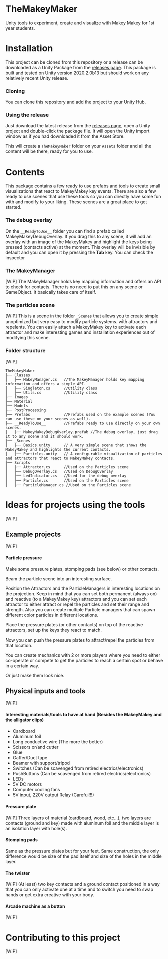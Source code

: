# TheMakeyMaker
Unity tools to experiment, create and visualize with Makey Makey for 1st year students.

# Installation
This project can be cloned from this repository or a release can be downloaded as a Unity Package from the [releases page](https://github.com/SintLucasAllStars/TheMakeyMaker/releases).
This package is built and tested on Unity version 2020.2.0b13 but should work on any relatively recent Unity release.

### Cloning
You can clone this repository and add the project to your Unity Hub.

### Using the release
Just download the latest release from the [releases page](https://github.com/SintLucasAllStars/TheMakeyMaker/releases), open a Unity project and double-click the package file. It will open the Unity import window as if you had downloaded it from the Asset Store.

This will create a `TheMakeyMaker` folder on your `Assets` folder and all the content will be there, ready for you to use.

# Contents
This package contains a few ready to use prefabs and tools to create small visualizations that react to MakeyMakey key events.
There are also a few ready to use scenes that use these tools so you can directly have some fun with and modify to your liking. These scenes are a great place to get started.

### The debug overlay
On the `__ReadyToUse__` folder you can find a prefab called MakeyMakeyDebugOverlay. If you drag this to any scene, it will add an overlay with an image of the MakeyMakey and highlight the keys being pressed (contacts active) at the moment. This overlay will be invisible by default and you can open it by pressing the **Tab** key.
You can check the inspector

### The MakeyManager
[WIP]
The MakeyManager holds key mapping information and offers an API to check for contacts. There is no need to put this on any scene or GameObject. It basically takes care of itself.

### The particles scene
[WIP]
This is a scene in the folder `_Scenes` that allows you to create simple unoptimized but very easy to modify particle systems. with attractors and repelents.
You can easily attach a MakeyMakey key to activate each attractor and make interesting games and installation experiences out of modifying this scene.

### Folder structure
[WIP]
```
TheMakeyMaker
├── Classes
│   ├── MakeyManager.cs   //The MakeyManager holds key mapping information and offers a simple API.
│   ├── Singleton.cs      //Utility class
│   ├── Utils.cs          //Utility class
├── Images
├── Material
├── Models
├── PostProcessing
├── Prefabs               //Prefabs used on the example scenes (You can use these on your scenes as well).
├── __ReadyToUse__        //Prefabs ready to use directly on your own scenes.
│   ├── MakeyMakeyDebugOverlay.prefab //The debug overlay, just drag it to any scene and it should work.
├── _Scenes
│   ├── Basics.unity      // A very simple scene that shows the MakeyMakey and highlights the current contacts.
│   ├── Particles.unity   // A configurable visualization of particles and attractors that react to MakeyMakey contacts.
├── Scripts
│   ├── Attractor.cs      //Used on the Particles scene
│   ├── DebugOverlay.cs   //Used on DebugOverlay
│   ├── LedIndicator.cs   //Used for the debug overlay
│   ├── Particle.cs       //Used on the Particles scene
│   ├── ParticleManager.cs //Used on the Particles scene

```

# Ideas for projects using the tools
[WIP]

## Example projects
[WIP]

#### Particle pressure
Make some pressure plates, stomping pads (see below) or other contacts.

Beam the particle scene into an interesting surface.

Position the Attractors and the ParticleManagers in interesting locations on the projection. Keep in mind that you can set both permanent (always on) and reactive (to a MakeyMakey key) attractors and you can set each attractor to either attract or repel the particles and set their range and strength. Also you can create multiple Particle managers that can spawn different color particles in different locations.

Place the pressure plates (or other contacts) on top of the reactive attractors, set up the keys they react to match.

Now you can push the pressure plates to attract/repel the particles from that location.

You can create mechanics with 2 or more players where you need to either co-operate or compete to get the particles to reach a certain spot or behave in a certain way.

Or just make them look nice.

## Physical inputs and tools
[WIP]

#### Interesting materials/tools to have at hand (Besides the MakeyMakey and the alligator clips)
* Cardboard
* Aluminum foil
* Long conductive wire (The more the better)
* Scissors or/and cutter
* Glue
* Gaffer/Duct tape
* Beamer with support/tripod
* Switches (Can be scavenged from retired electrics/electronics)
* PushButtons (Can be scavenged from retired electrics/electronics)
* LEDs
* 5V DC motors
* Computer cooling fans
* 5V input, 220V output Relay (Careful!!!)

#### Pressure plate
[WIP] Three layers of material (cardboard, wood, etc...), two layers are contacts (ground and key) made with aluminum foil and the middle layer is an isolation layer with hole(s).

#### Stomping pads
Same as the pressure plates but for your feet. Same construction, the only difference would be size of the pad itself and size of the holes in the middle layer.

#### The twister
[WIP] (At least) two key contacts and a ground contact positioned in a way that you can only activate one at a time and to switch you need to swap hands or get extra creative with your body.

#### Arcade machine as a button
[WIP]

# Contributing to this project
[WIP]

